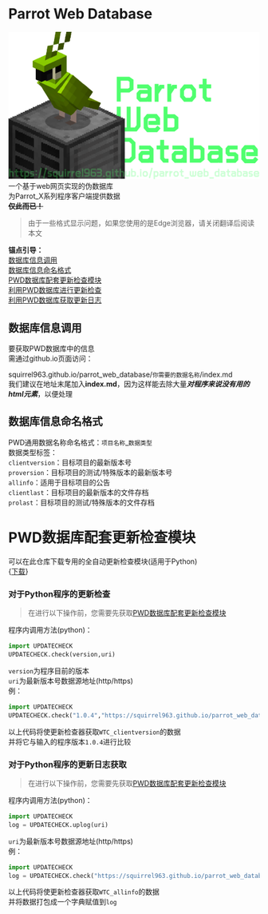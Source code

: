 # Parrot Web Database
![额，由于一些问题，该图片没能正常显示](PWD_ct.svg "空驱动器？不是我干的。")  
一个基于web网页实现的伪数据库  
为Parrot_X系列程序客户端提供数据  
**~~仅此而已！~~**
>由于一些格式显示问题，如果您使用的是Edge浏览器，请关闭翻译后阅读本文

__锚点引导：__  
[数据库信息调用](#数据库信息调用)  
[数据库信息命名格式](#数据库信息命名格式)  
[PWD数据库配套更新检查模块](#PWD数据库配套更新检查模块)  
[利用PWD数据库进行更新检查](#对于Python程序的更新检查)  
[利用PWD数据库获取更新日志](#对于Python程序的更新日志获取)  

## 数据库信息调用
要获取PWD数据库中的信息  
需通过github.io页面访问：  

squirrel963.github.io/parrot_web_database/`你需要的数据名称`/index.md  
我们建议在地址末尾加入**index.md**，因为这样能去除大量***对程序来说没有用的html元素***，以便处理

## 数据库信息命名格式
PWD通用数据名称命名格式：`项目名称`_`数据类型`  
数据类型标签：  
`clientversion`：目标项目的最新版本号  
`proversion`：目标项目的测试/特殊版本的最新版本号  
`allinfo`：适用于目标项目的公告  
`clientlast`：目标项目的最新版本的文件存档  
`prolast`：目标项目的测试/特殊版本的文件存档

# PWD数据库配套更新检查模块
可以在此仓库下载专用的全自动更新检查模块(适用于Python)  
{[下载](updatechecker/UPDATECHECK.py)}  

### 对于Python程序的更新检查
>在进行以下操作前，您需要先获取[PWD数据库配套更新检查模块](#PWD数据库配套更新检查模块)  

程序内调用方法(python)：
```python
import UPDATECHECK
UPDATECHECK.check(version,uri)
``` 
`version`为程序目前的版本  
`uri`为最新版本号数据源地址(http/https)  
 例：  
```python
import UPDATECHECK
UPDATECHECK.check("1.0.4","https://squirrel963.github.io/parrot_web_database/WTC_clientversion/index.md")
``` 
以上代码将使更新检查器获取`WTC_clientversion`的数据  
并将它与输入的程序版本`1.0.4`进行比较  

### 对于Python程序的更新日志获取
>在进行以下操作前，您需要先获取[PWD数据库配套更新检查模块](#PWD数据库配套更新检查模块)  

程序内调用方法(python)：
```python
import UPDATECHECK
log = UPDATECHECK.uplog(uri)
``` 
`uri`为最新版本号数据源地址(http/https)  
 例：  
```python
import UPDATECHECK
log = UPDATECHECK.check("https://squirrel963.github.io/parrot_web_database/WTC_allinfo/index.md")
```
以上代码将使更新检查器获取`WTC_allinfo`的数据  
并将数据打包成一个字典赋值到`log`
